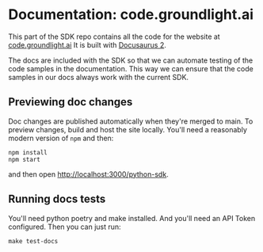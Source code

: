 # Documentation: code.groundlight.ai

This part of the SDK repo contains all the code for the website at [code.groundlight.ai](https://code.groundlight.ai/)  It is built with [Docusaurus 2](https://docusaurus.io/).

The docs are included with the SDK so that we can automate testing of the code samples in the documentation.  This way we can ensure that the code samples in our docs always work with the current SDK.

## Previewing doc changes

Doc changes are published automatically when they're merged to main.  To preview changes, build and host the site locally.  You'll need a reasonably modern version of `npm` and then:

```
npm install
npm start
```

and then open [http://localhost:3000/python-sdk](http://localhost:3000/python-sdk).


## Running docs tests

You'll need python poetry and make installed.  And you'll need an API Token configured.  Then you can just run:

```
make test-docs
```
